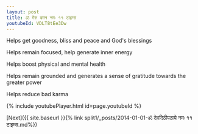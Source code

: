 ```yaml
---
layout: post
title: ॐ मेरु दमन नमः ११ टाइम्स
youtubeId: VDLT8tEe3Dw
---
```

 
 
Helps get goodness, bliss and peace and God's blessings
 
Helps remain focused, help generate inner energy 
 
Helps boost physical and mental health 
 
Helps remain grounded and generates a sense of gratitude towards the greater power 
 
Helps reduce bad karma
 
 
 
 


{% include youtubePlayer.html id=page.youtubeId %}
 
[Next]({{ site.baseurl }}{% link  split1/_posts/2014-01-01-ॐ देवदिठीपठाये नमः ११ टाइम्स.md%})
 
